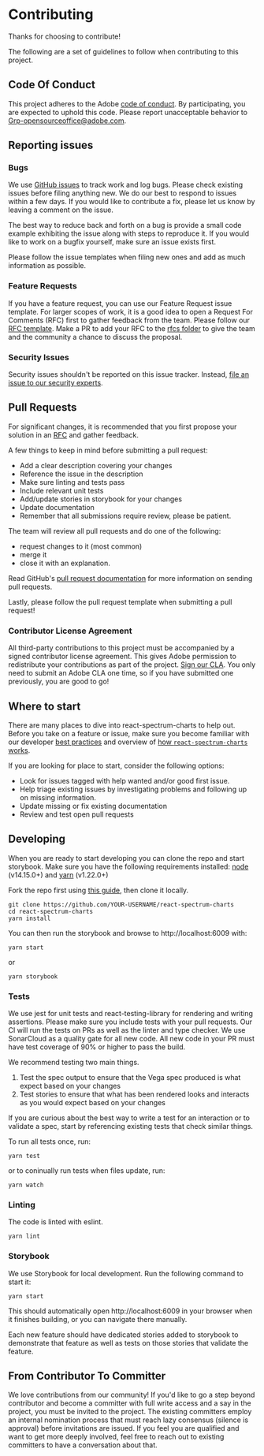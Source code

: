 # Contributing

Thanks for choosing to contribute!

The following are a set of guidelines to follow when contributing to this project.

## Code Of Conduct

This project adheres to the Adobe [code of conduct](./CODE_OF_CONDUCT.md). By participating,
you are expected to uphold this code. Please report unacceptable behavior to
[Grp-opensourceoffice@adobe.com](mailto:Grp-opensourceoffice@adobe.com).

## Reporting issues

### Bugs

We use [GitHub issues](https://github.com/adobe/react-spectrum-charts/issues) to track work and log bugs. Please check existing issues before filing anything new. We do our best to respond to issues within a few days. If you would like to contribute a fix, please let us know by leaving a comment on the issue.

The best way to reduce back and forth on a bug is provide a small code example exhibiting the issue along with steps to reproduce it. If you would like to work on a bugfix yourself, make sure an issue exists first.

Please follow the issue templates when filing new ones and add as much information as possible.

### Feature Requests

If you have a feature request, you can use our Feature Request issue template. For larger scopes of work, it is a good idea to open a Request For Comments (RFC) first to gather feedback from the team. Please follow our [RFC template](./rfcs/template.md). Make a PR to add your RFC to the [rfcs folder](./rfcs/) to give the team and the community a chance to discuss the proposal.

### Security Issues

Security issues shouldn't be reported on this issue tracker. Instead, [file an issue to our security experts](https://helpx.adobe.com/security/alertus.html).

## Pull Requests

For significant changes, it is recommended that you first propose your solution in an [RFC](#feature-requests) and gather feedback.

A few things to keep in mind before submitting a pull request:

-   Add a clear description covering your changes
-   Reference the issue in the description
-   Make sure linting and tests pass
-   Include relevant unit tests
-   Add/update stories in storybook for your changes
-   Update documentation
-   Remember that all submissions require review, please be patient.

The team will review all pull requests and do one of the following:

-   request changes to it (most common)
-   merge it
-   close it with an explanation.

Read GitHub's [pull request documentation](https://help.github.com/articles/about-pull-requests/) for more information on sending pull requests.

Lastly, please follow the pull request template when submitting a pull request!

### Contributor License Agreement

All third-party contributions to this project must be accompanied by a signed contributor
license agreement. This gives Adobe permission to redistribute your contributions
as part of the project. [Sign our CLA](https://opensource.adobe.com/cla.html). You
only need to submit an Adobe CLA one time, so if you have submitted one previously,
you are good to go!

## Where to start

There are many places to dive into react-spectrum-charts to help out. Before you take on a feature or issue, make sure you become familiar with our developer [best practices]() and overview of [how `react-spectrum-charts` works]().

If you are looking for place to start, consider the following options:

-   Look for issues tagged with help wanted and/or good first issue.
-   Help triage existing issues by investigating problems and following up on missing information.
-   Update missing or fix existing documentation
-   Review and test open pull requests

## Developing

When you are ready to start developing you can clone the repo and start storybook. Make sure you have the following requirements installed: [node](https://nodejs.org/) (v14.15.0+) and [yarn](https://yarnpkg.com/en/) (v1.22.0+)

Fork the repo first using [this guide](https://help.github.com/articles/fork-a-repo), then clone it locally.

```
git clone https://github.com/YOUR-USERNAME/react-spectrum-charts
cd react-spectrum-charts
yarn install
```

You can then run the storybook and browse to http://localhost:6009 with:

```
yarn start
```

or

```
yarn storybook
```

### Tests

We use jest for unit tests and react-testing-library for rendering and writing assertions. Please make sure you include tests with your pull requests. Our CI will run the tests on PRs as well as the linter and type checker. We use SonarCloud as a quality gate for all new code. All new code in your PR must have test coverage of 90% or higher to pass the build.

We recommend testing two main things.

1. Test the spec output to ensure that the Vega spec produced is what expect based on your changes
2. Test stories to ensure that what has been rendered looks and interacts as you would expect based on your changes

If you are curious about the best way to write a test for an interaction or to validate a spec, start by referencing existing tests that check similar things.

To run all tests once, run:

```
yarn test
```

or to coninually run tests when files update, run:

```
yarn watch
```

### Linting

The code is linted with eslint.

```
yarn lint
```

### Storybook

We use Storybook for local development. Run the following command to start it:

```
yarn start
```

This should automatically open http://localhost:6009 in your browser when it finishes building, or you can navigate there manually.

Each new feature should have dedicated stories added to storybook to demonstrate that feature as well as tests on those stories that validate the feature.

## From Contributor To Committer

We love contributions from our community! If you'd like to go a step beyond contributor and become a committer with full write access and a say in the project, you must be invited to the project. The existing committers employ an internal nomination process that must reach lazy consensus (silence is approval) before invitations are issued. If you feel you are qualified and want to get more deeply involved, feel free to reach out to existing committers to have a conversation about that.
